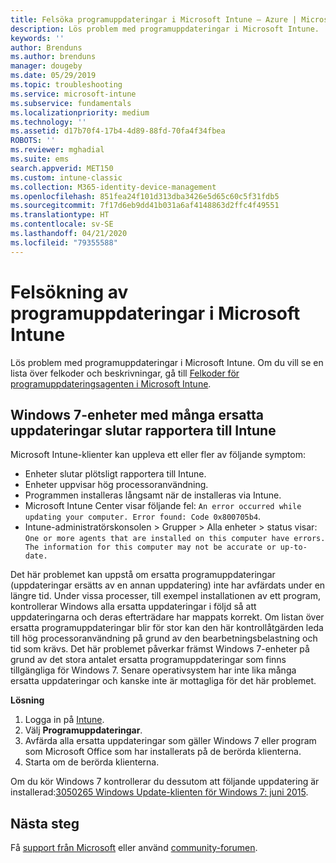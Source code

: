 ```yaml
---
title: Felsöka programuppdateringar i Microsoft Intune – Azure | Microsoft Docs
description: Lös problem med programuppdateringar i Microsoft Intune.
keywords: ''
author: Brenduns
ms.author: brenduns
manager: dougeby
ms.date: 05/29/2019
ms.topic: troubleshooting
ms.service: microsoft-intune
ms.subservice: fundamentals
ms.localizationpriority: medium
ms.technology: ''
ms.assetid: d17b70f4-17b4-4d89-88fd-70fa4f34fbea
ROBOTS: ''
ms.reviewer: mghadial
ms.suite: ems
search.appverid: MET150
ms.custom: intune-classic
ms.collection: M365-identity-device-management
ms.openlocfilehash: 851fea24f101d313dba3426e5d65c60c5f31fdb5
ms.sourcegitcommit: 7f17d6eb9dd41b031a6af4148863d2ffc4f49551
ms.translationtype: HT
ms.contentlocale: sv-SE
ms.lasthandoff: 04/21/2020
ms.locfileid: "79355588"
---
```

# <a name="troubleshoot-software-updates-in-microsoft-intune"></a>Felsökning av programuppdateringar i Microsoft Intune

Lös problem med programuppdateringar i Microsoft Intune. Om du vill se en lista över felkoder och beskrivningar, gå till [Felkoder för programuppdateringsagenten i Microsoft Intune](../protect/software-update-agent-error-codes.md).

## <a name="windows-7-devices-with-many-superseded-updates-stop-reporting-to-intune"></a>Windows 7-enheter med många ersatta uppdateringar slutar rapportera till Intune

Microsoft Intune-klienter kan uppleva ett eller fler av följande symptom:

- Enheter slutar plötsligt rapportera till Intune.  
- Enheter uppvisar hög processoranvändning.
- Programmen installeras långsamt när de installeras via Intune.
- Microsoft Intune Center visar följande fel: `An error occurred while updating your computer. Error found: Code 0x800705b4`.
- Intune-administratörskonsolen > Grupper > Alla enheter > status visar: `One or more agents that are installed on this computer have errors. The information for this computer may not be accurate or up-to-date.`

Det här problemet kan uppstå om ersatta programuppdateringar (uppdateringar ersätts av en annan uppdatering) inte har avfärdats under en längre tid. Under vissa processer, till exempel installationen av ett program, kontrollerar Windows alla ersatta uppdateringar i följd så att uppdateringarna och deras efterträdare har mappats korrekt. Om listan över ersatta programuppdateringar blir för stor kan den här kontrollåtgärden leda till hög processoranvändning på grund av den bearbetningsbelastning och tid som krävs. Det här problemet påverkar främst Windows 7-enheter på grund av det stora antalet ersatta programuppdateringar som finns tillgängliga för Windows 7. Senare operativsystem har inte lika många ersatta uppdateringar och kanske inte är mottagliga för det här problemet.

**Lösning**

1. Logga in på [Intune](https://go.microsoft.com/fwlink/?linkid=2090973).
2. Välj **Programuppdateringar**.
3. Avfärda alla ersatta uppdateringar som gäller Windows 7 eller program som Microsoft Office som har installerats på de berörda klienterna.
4. Starta om de berörda klienterna.

Om du kör Windows 7 kontrollerar du dessutom att följande uppdatering är installerad:[3050265 Windows Update-klienten för Windows 7: juni 2015](https://support.microsoft.com/kb/3050265).

## <a name="next-steps"></a>Nästa steg

Få [support från Microsoft](get-support.md) eller använd [community-forumen](https://social.technet.microsoft.com/Forums/en-US/home?category=microsoftintune).